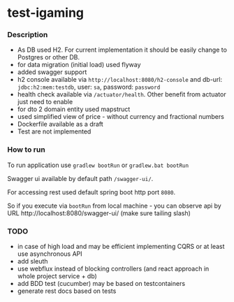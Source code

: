 # test-igaming

### Description

- As DB used H2. For current implementation it should be easily change to Postgres or other DB.
- for data migration (initial load) used flyway
- added swagger support
- h2 console available via `http://localhost:8080/h2-console` 
and db-url: `jdbc:h2:mem:testdb`, user: `sa`, password: `password`
- health check available via `/actuator/health`. Other benefit from actuator just need to enable
- for dto 2 domain entity used mapstruct
- used simplified view of price - without currency and fractional numbers
- Dockerfile available as a draft
- Test are not implemented

### How to run

To run application use `gradlew bootRun` or `gradlew.bat bootRun`

Swagger ui available by default path `/swagger-ui/`.

For accessing rest used default spring boot http port `8080`.

So if you execute via `bootRun` from local machine - you can observe api by URL http://localhost:8080/swagger-ui/ (make sure tailing slash)

### TODO
- in case of high load and may be efficient implementing CQRS or at least use asynchronous API
- add sleuth
- use webflux instead of blocking controllers (and react approach in whole project service + db)
- add BDD test (cucumber) may be based on testcontainers
- generate rest docs based on tests